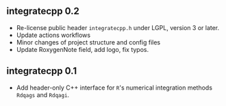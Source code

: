 ## integratecpp 0.2 <!-- markdownlint-disable-line MD041 -->

- Re-license public header `integratecpp.h` under LGPL, version 3 or later.
- Update actions workflows
- Minor changes of project structure and config files
- Update RoxygenNote field, add logo, fix typos.

## integratecpp 0.1

- Add header-only C++ interface for `R`'s numerical integration methods `Rdqags`
  and `Rdqagi`.
